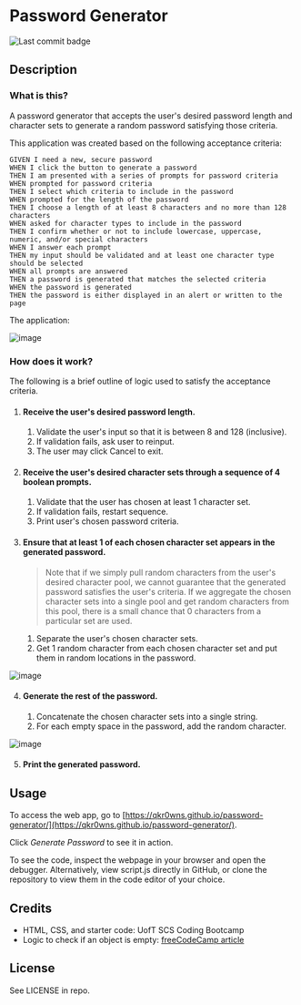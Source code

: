 # Password Generator
![Last commit badge](https://img.shields.io/github/last-commit/qkr0wns/password-generator)

## Description
### What is this?
A password generator that accepts the user's desired password length and character sets to generate a random password satisfying those criteria.

This application was created based on the following acceptance criteria:
```
GIVEN I need a new, secure password
WHEN I click the button to generate a password
THEN I am presented with a series of prompts for password criteria
WHEN prompted for password criteria
THEN I select which criteria to include in the password
WHEN prompted for the length of the password
THEN I choose a length of at least 8 characters and no more than 128 characters
WHEN asked for character types to include in the password
THEN I confirm whether or not to include lowercase, uppercase, numeric, and/or special characters
WHEN I answer each prompt
THEN my input should be validated and at least one character type should be selected
WHEN all prompts are answered
THEN a password is generated that matches the selected criteria
WHEN the password is generated
THEN the password is either displayed in an alert or written to the page
```

The application:

![image](https://user-images.githubusercontent.com/115042610/227355681-012eb4d6-0c37-4bd8-bf2d-5463df94980d.png)


### How does it work?
The following is a brief outline of logic used to satisfy the acceptance criteria.
1. #### Receive the user's desired password length.
   1. Validate the user's input so that it is between 8 and 128 (inclusive).
   2. If validation fails, ask user to reinput.
   3. The user may click Cancel to exit.
2. #### Receive the user's desired character sets through a sequence of 4 boolean prompts.
   1. Validate that the user has chosen at least 1 character set.
   2. If validation fails, restart sequence.
   3. Print user's chosen password criteria.
3. #### Ensure that at least 1 of each chosen character set appears in the generated password.
   > Note that if we simply pull random characters from the user's desired character pool, we cannot guarantee that the generated password satisfies the user's criteria. If we aggregate the chosen character sets into a single pool and get random characters from this pool, there is a small chance that 0 characters from a particular set are used.   
   1. Separate the user's chosen character sets.
   2. Get 1 random character from each chosen character set and put them in random locations in the password.
   
![image](https://user-images.githubusercontent.com/115042610/227349459-ef65be54-3252-4519-86e4-f579135ab847.png)

   
4. #### Generate the rest of the password.
   1. Concatenate the chosen character sets into a single string.
   2. For each empty space in the password, add the random character.
   
![image](https://user-images.githubusercontent.com/115042610/227349837-ce524cda-9b7c-4ce9-9158-84eaf32543d1.png)

5. #### Print the generated password.
   
        



## Usage
To access the web app, go to [https://qkr0wns.github.io/password-generator/](https://qkr0wns.github.io/password-generator/).

Click *Generate Password* to see it in action.

To see the code, inspect the webpage in your browser and open the debugger. Alternatively, view script.js directly in GitHub, or clone the repository to view them in the code editor of your choice.


## Credits
- HTML, CSS, and starter code: UofT SCS Coding Bootcamp
- Logic to check if an object is empty: [freeCodeCamp article](https://www.freecodecamp.org/news/check-if-an-object-is-empty-in-javascript/)

## License
See LICENSE in repo.

